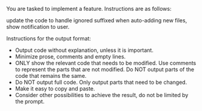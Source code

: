 You are tasked to implement a feature. Instructions are as follows:

update the code to handle ignored suffixed when auto-adding new files, show notification to user.

Instructions for the output format:
- Output code without explanation, unless it is important.
- Minimize prose, comments and empty lines.
- ONLY show the relevant code that needs to be modified. Use comments to represent the parts that are not modified. Do NOT output parts of the code that remains the same.
- Do NOT output full code. Only output parts that need to be changed.
- Make it easy to copy and paste.
- Consider other possibilities to achieve the result, do not be limited by the prompt.
